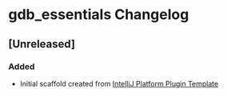<!-- Keep a Changelog guide -> https://keepachangelog.com -->

# gdb_essentials Changelog

## [Unreleased]
### Added
- Initial scaffold created from [IntelliJ Platform Plugin Template](https://github.com/JetBrains/intellij-platform-plugin-template)
